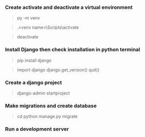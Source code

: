 ### Create activate and deactivate a virtual environment

> py -m venv <venv name>

> .\<venv name>\Scripts\activate

> deactivate

### Install Django then check installation in python terminal

> pip install django

> import django
> django.get_version()
> quit()

### Create a django project

> django-admin startproject <project name>

### Make migrations and create database

> cd <directory name>
> python manage.py migrate

### Run a development server